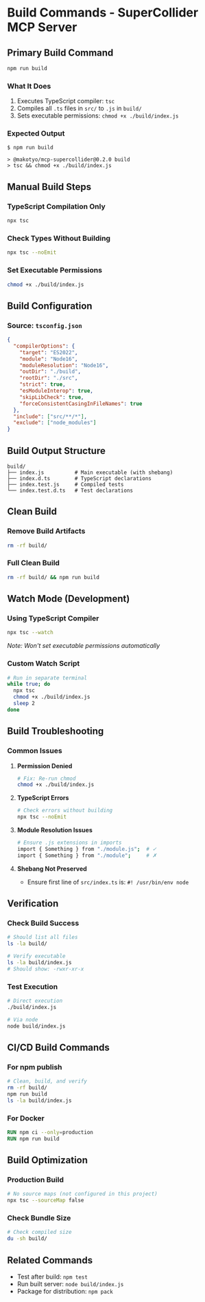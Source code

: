 # Build Commands - SuperCollider MCP Server

## Primary Build Command

```bash
npm run build
```

### What It Does
1. Executes TypeScript compiler: `tsc`
2. Compiles all `.ts` files in `src/` to `.js` in `build/`
3. Sets executable permissions: `chmod +x ./build/index.js`

### Expected Output
```
$ npm run build

> @makotyo/mcp-supercollider@0.2.0 build
> tsc && chmod +x ./build/index.js
```

## Manual Build Steps

### TypeScript Compilation Only
```bash
npx tsc
```

### Check Types Without Building
```bash
npx tsc --noEmit
```

### Set Executable Permissions
```bash
chmod +x ./build/index.js
```

## Build Configuration

### Source: `tsconfig.json`
```json
{
  "compilerOptions": {
    "target": "ES2022",
    "module": "Node16",
    "moduleResolution": "Node16",
    "outDir": "./build",
    "rootDir": "./src",
    "strict": true,
    "esModuleInterop": true,
    "skipLibCheck": true,
    "forceConsistentCasingInFileNames": true
  },
  "include": ["src/**/*"],
  "exclude": ["node_modules"]
}
```

## Build Output Structure

```
build/
├── index.js          # Main executable (with shebang)
├── index.d.ts        # TypeScript declarations
├── index.test.js     # Compiled tests
└── index.test.d.ts   # Test declarations
```

## Clean Build

### Remove Build Artifacts
```bash
rm -rf build/
```

### Full Clean Build
```bash
rm -rf build/ && npm run build
```

## Watch Mode (Development)

### Using TypeScript Compiler
```bash
npx tsc --watch
```
*Note: Won't set executable permissions automatically*

### Custom Watch Script
```bash
# Run in separate terminal
while true; do
  npx tsc
  chmod +x ./build/index.js
  sleep 2
done
```

## Build Troubleshooting

### Common Issues

1. **Permission Denied**
   ```bash
   # Fix: Re-run chmod
   chmod +x ./build/index.js
   ```

2. **TypeScript Errors**
   ```bash
   # Check errors without building
   npx tsc --noEmit
   ```

3. **Module Resolution Issues**
   ```bash
   # Ensure .js extensions in imports
   import { Something } from "./module.js";  # ✓
   import { Something } from "./module";     # ✗
   ```

4. **Shebang Not Preserved**
   - Ensure first line of `src/index.ts` is: `#! /usr/bin/env node`

## Verification

### Check Build Success
```bash
# Should list all files
ls -la build/

# Verify executable
ls -la build/index.js
# Should show: -rwxr-xr-x
```

### Test Execution
```bash
# Direct execution
./build/index.js

# Via node
node build/index.js
```

## CI/CD Build Commands

### For npm publish
```bash
# Clean, build, and verify
rm -rf build/
npm run build
ls -la build/index.js
```

### For Docker
```dockerfile
RUN npm ci --only=production
RUN npm run build
```

## Build Optimization

### Production Build
```bash
# No source maps (not configured in this project)
npx tsc --sourceMap false
```

### Check Bundle Size
```bash
# Check compiled size
du -sh build/
```

## Related Commands

- Test after build: `npm test`
- Run built server: `node build/index.js`
- Package for distribution: `npm pack`